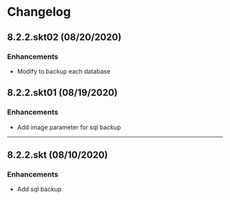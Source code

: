 # Changelog

## 8.2.2.skt02 (08/20/2020)

### Enhancements

- Modify to backup each database

## 8.2.2.skt01 (08/19/2020)

### Enhancements

- Add image parameter for sql backup

---

## 8.2.2.skt (08/10/2020)

### Enhancements

- Add sql backup 
